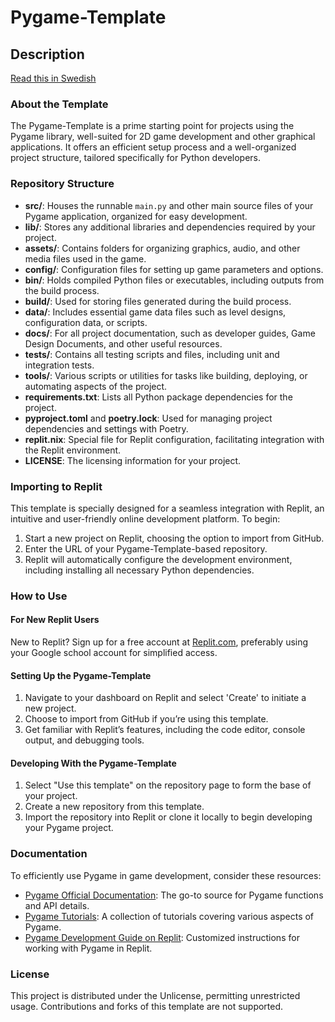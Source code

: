 # Pygame-Template

## Description

[Read this in Swedish](./README.se.md)

### About the Template

The Pygame-Template is a prime starting point for projects using the Pygame library, well-suited for 2D game development and other graphical applications. It offers an efficient setup process and a well-organized project structure, tailored specifically for Python developers.

### Repository Structure

- **src/**: Houses the runnable `main.py` and other main source files of your Pygame application, organized for easy development.
- **lib/**: Stores any additional libraries and dependencies required by your project.
- **assets/**: Contains folders for organizing graphics, audio, and other media files used in the game.
- **config/**: Configuration files for setting up game parameters and options.
- **bin/**: Holds compiled Python files or executables, including outputs from the build process.
- **build/**: Used for storing files generated during the build process.
- **data/**: Includes essential game data files such as level designs, configuration data, or scripts.
- **docs/**: For all project documentation, such as developer guides, Game Design Documents, and other useful resources.
- **tests/**: Contains all testing scripts and files, including unit and integration tests.
- **tools/**: Various scripts or utilities for tasks like building, deploying, or automating aspects of the project.
- **requirements.txt**: Lists all Python package dependencies for the project.
- **pyproject.toml** and **poetry.lock**: Used for managing project dependencies and settings with Poetry.
- **replit.nix**: Special file for Replit configuration, facilitating integration with the Replit environment.
- **LICENSE**: The licensing information for your project.

### Importing to Replit

This template is specially designed for a seamless integration with Replit, an intuitive and user-friendly online development platform. To begin:

1. Start a new project on Replit, choosing the option to import from GitHub.
2. Enter the URL of your Pygame-Template-based repository.
3. Replit will automatically configure the development environment, including installing all necessary Python dependencies.

### How to Use

#### For New Replit Users
New to Replit? Sign up for a free account at [Replit.com](https://replit.com/), preferably using your Google school account for simplified access.

#### Setting Up the Pygame-Template
1. Navigate to your dashboard on Replit and select 'Create' to initiate a new project.
2. Choose to import from GitHub if you’re using this template.
3. Get familiar with Replit’s features, including the code editor, console output, and debugging tools.

#### Developing With the Pygame-Template
1. Select "Use this template" on the repository page to form the base of your project.
2. Create a new repository from this template.
3. Import the repository into Replit or clone it locally to begin developing your Pygame project.

### Documentation

To efficiently use Pygame in game development, consider these resources:

- [Pygame Official Documentation](https://www.pygame.org/docs/): The go-to source for Pygame functions and API details.
- [Pygame Tutorials](https://www.pygame.org/wiki/tutorials): A collection of tutorials covering various aspects of Pygame.
- [Pygame Development Guide on Replit](https://www.replit.com/site/docs/repls/pygame): Customized instructions for working with Pygame in Replit.

### License

This project is distributed under the Unlicense, permitting unrestricted usage. Contributions and forks of this template are not supported.
